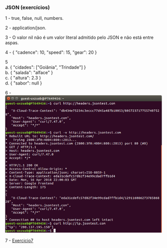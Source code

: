 ### JSON (exercícios)

1 - true, false, null, numbers.  

2 - application/json.  

3 - O valor nil não é um valor literal admitido pelo JSON e não está entre aspas.

4 - { "cadence": 10, "speed": 15, "gear": 20 } 
 
5   
  a. { "cidades": ["Goiânia", "Trindade"] }  
  b. { "salada": "alface" }  
  c. { "altura": 2.3 }  
  d. { "sabor": null }  

6 - ![exercicio 6](./docs/exercicio6.png)

7 - [Exercicio7](./apigithub/Exercicio7.java)
